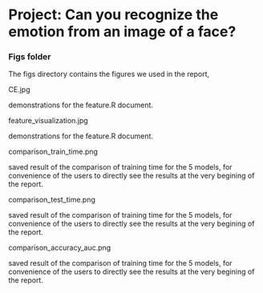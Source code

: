 # Project: Can you recognize the emotion from an image of a face?


### Figs folder

The figs directory contains the figures we used in the report, 

CE.jpg

  demonstrations for the feature.R document.
  
feature_visualization.jpg

  demonstrations for the feature.R document.
  
comparison_train_time.png

  saved result of the comparison of training time for the 5 models, for convenience of the users to directly see the results at the very begining of the report.
  
comparison_test_time.png

  saved result of the comparison of training time for the 5 models, for convenience of the users to directly see the results at the very begining of the report.
  
comparison_accuracy_auc.png

  saved result of the comparison of training time for the 5 models, for convenience of the users to directly see the results at the very begining of the report.